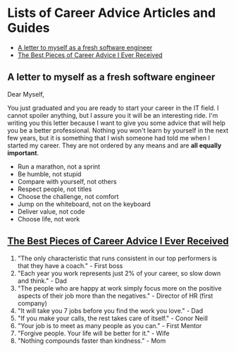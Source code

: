 # Lists of Career Advice Articles and Guides

- [A letter to myself as a fresh software engineer](#a-letter-to-myself-as-a-fresh-software-engineer)
- [The Best Pieces of Career Advice I Ever Received](#the-best-pieces-of-career-advice-i-ever-received)


## A letter to myself as a fresh software engineer

Dear Myself,

You just graduated and you are ready to start your career in the IT field. I cannot spoiler anything, but I assure you it will be an interesting ride. I'm writing you this letter because I want to give you some advice that will help you be a better professional. Nothing you won't learn by yourself in the next few years, but it is something that I wish someone had told me when I started my career. They are not ordered by any means and are **all equally important**.

- Run a marathon, not a sprint
- Be humble, not stupid
- Compare with yourself, not others
- Respect people, not titles
- Choose the challenge, not comfort
- Jump on the whiteboard, not on the keyboard
- Deliver value, not code
- Choose life, not work


## [The Best Pieces of Career Advice I Ever Received](https://hackernoon.com/the-8-pieces-of-career-advice-that-helped-shape-a-career-i-now-love-bfd7f4bec8cd)

1. "The only characteristic that runs consistent in our top performers is that they have a coach." - First boss
2. "Each year you work represents just 2% of your career, so slow down and think." - Dad
3. "The people who are happy at work simply focus more on the positive aspects of their job more than the negatives." - Director of HR (first company)
4. "It will take you 7 jobs before you find the work you love." - Dad
5. "If you make your calls, the rest takes care of itself." - Conor Neill
6. "Your job is to meet as many people as you can." - First Mentor
7. "Forgive people. Your life will be better for it." - Wife
8. "Nothing compounds faster than kindness." - Mom
